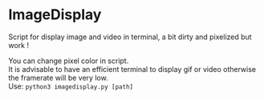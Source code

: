 # ImageDisplay

Script for display image and video in terminal, a bit dirty and pixelized but work !

You can change pixel color in script.  
It is advisable to have an efficient terminal to display gif or video otherwise the framerate will be very low.  
Use: `python3 imagedisplay.py [path]`
